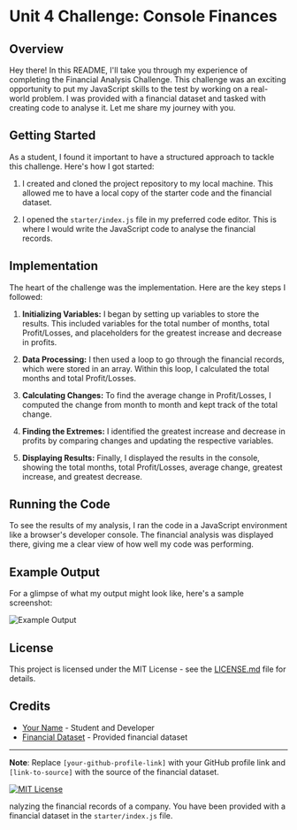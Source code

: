 # Unit 4 Challenge: Console Finances

## Overview

Hey there! In this README, I'll take you through my experience of completing the Financial Analysis Challenge. This challenge was an exciting opportunity to put my JavaScript skills to the test by working on a real-world problem. I was provided with a financial dataset and tasked with creating code to analyse it. Let me share my journey with you.

## Getting Started

As a student, I found it important to have a structured approach to tackle this challenge. Here's how I got started:

1. I created and cloned the project repository to my local machine. This allowed me to have a local copy of the starter code and the financial dataset.

2. I opened the `starter/index.js` file in my preferred code editor. This is where I would write the JavaScript code to analyse the financial records.

## Implementation

The heart of the challenge was the implementation. Here are the key steps I followed:

1. **Initializing Variables:** I began by setting up variables to store the results. This included variables for the total number of months, total Profit/Losses, and placeholders for the greatest increase and decrease in profits.

2. **Data Processing:** I then used a loop to go through the financial records, which were stored in an array. Within this loop, I calculated the total months and total Profit/Losses.

3. **Calculating Changes:** To find the average change in Profit/Losses, I computed the change from month to month and kept track of the total change.

4. **Finding the Extremes:** I identified the greatest increase and decrease in profits by comparing changes and updating the respective variables.

5. **Displaying Results:** Finally, I displayed the results in the console, showing the total months, total Profit/Losses, average change, greatest increase, and greatest decrease.

## Running the Code

To see the results of my analysis, I ran the code in a JavaScript environment like a browser's developer console. The financial analysis was displayed there, giving me a clear view of how well my code was performing.

## Example Output

For a glimpse of what my output might look like, here's a sample screenshot:

![Example Output](/path/to/screenshot.png)

## License

This project is licensed under the MIT License - see the [LICENSE.md](LICENSE.md) file for details.

## Credits

- [Your Name](your-github-profile-link) - Student and Developer
- [Financial Dataset](link-to-source) - Provided financial dataset

---
**Note**: Replace `[your-github-profile-link]` with your GitHub profile link and `[link-to-source]` with the source of the financial dataset.

[![MIT License](https://img.shields.io/badge/License-MIT-blue.svg)](https://opensource.org/licenses/MIT)

nalyzing the financial records of a company. You have been provided with a financial dataset in the `starter/index.js` file.

